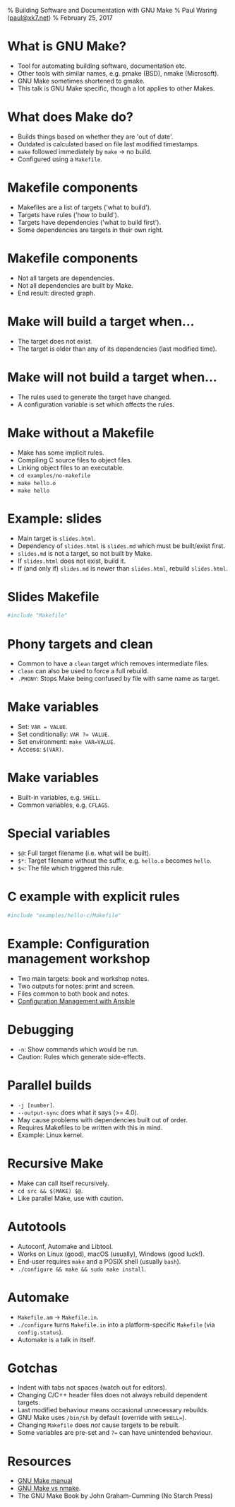 % Building Software and Documentation with GNU Make
% Paul Waring (paul@xk7.net)
% February 25, 2017

# What is GNU Make?

 - Tool for automating building software, documentation etc.
 - Other tools with similar names, e.g. pmake (BSD), nmake (Microsoft).
 - GNU Make sometimes shortened to gmake.
 - This talk is GNU Make specific, though a lot applies to other Makes.

# What does Make do?

 - Builds things based on whether they are 'out of date'.
 - Outdated is calculated based on file last modified timestamps.
 - `make` followed immediately by `make` -> no build.
 - Configured using a `Makefile`.

# Makefile components

 - Makefiles are a list of targets ('what to build').
 - Targets have rules ('how to build').
 - Targets have dependencies ('what to build first').
 - Some dependencies are targets in their own right.

# Makefile components

 - Not all targets are dependencies.
 - Not all dependencies are built by Make.
 - End result: directed graph.

# Make will build a target when...

 - The target does not exist.
 - The target is older than any of its dependencies (last modified time).

# Make will not build a target when...

 - The rules used to generate the target have changed.
 - A configuration variable is set which affects the rules.

# Make without a Makefile

 - Make has some implicit rules.
 - Compiling C source files to object files.
 - Linking object files to an executable.
 - `cd examples/no-makefile`
 - `make hello.o`
 - `make hello`

# Example: slides

 - Main target is `slides.html`.
 - Dependency of `slides.html` is `slides.md` which must be built/exist first.
 - `slides.md` is not a target, so not built by Make.
 - If `slides.html` does not exist, build it.
 - If (and only if) `slides.md` is newer than `slides.html`, rebuild `slides.html`.

# Slides Makefile

```makefile
#include "Makefile"
```

# Phony targets and clean

 - Common to have a `clean` target which removes intermediate files.
 - `clean` can also be used to force a full rebuild.
 - `.PHONY`: Stops Make being confused by file with same name as target.

# Make variables

 - Set: `VAR = VALUE`.
 - Set conditionally: `VAR ?= VALUE`.
 - Set environment: `make VAR=VALUE`.
 - Access: `$(VAR)`.

# Make variables

 - Built-in variables, e.g. `SHELL`.
 - Common variables, e.g. `CFLAGS`.

# Special variables

 - `$@`: Full target filename (i.e. what will be built).
 - `$*`: Target filename without the suffix, e.g. `hello.o` becomes `hello`.
 - `$<`: The file which triggered this rule.

# C example with explicit rules

```makefile
#include "examples/hello-c/Makefile"
```

# Example: Configuration management workshop

 - Two main targets: book and workshop notes.
 - Two outputs for notes: print and screen.
 - Files common to both book and notes.
 - [Configuration Management with Ansible](https://github.com/pwaring/configuration-management-ansible)

# Debugging

 - `-n`: Show commands which would be run.
 - Caution: Rules which generate side-effects.

# Parallel builds

 - `-j [number]`.
 - `--output-sync` does what it says (>= 4.0).
 - May cause problems with dependencies built out of order.
 - Requires Makefiles to be written with this in mind.
 - Example: Linux kernel.

# Recursive Make

 - Make can call itself recursively.
 - `cd src && $(MAKE) $@`.
 - Like parallel Make, use with caution.

# Autotools

 - Autoconf, Automake and Libtool.
 - Works on Linux (good), macOS (usually), Windows (good luck!).
 - End-user requires `make` and a POSIX shell (usually `bash`).
 - `./configure && make && sudo make install`.

# Automake

 - `Makefile.am` -> `Makefile.in`.
 - `./configure` turns `Makefile.in` into a platform-specific `Makefile` (via `config.status`).
 - Automake is a talk in itself.

# Gotchas

 - Indent with tabs not spaces (watch out for editors).
 - Changing C/C++ header files does not always rebuild dependent targets.
 - Last modified behaviour means occasional unnecessary rebuilds.
 - GNU Make uses `/bin/sh` by default (override with `SHELL=`).
 - Changing `Makefile` does *not* cause targets to be rebuilt.
 - Some variables are pre-set and `?=` can have unintended behaviour.

# Resources

 - [GNU Make manual](http://www.gnu.org/software/make/manual/)
 - [GNU Make vs nmake](http://nmake.alcatel-lucent.com/faq/gmake.html).
 - The GNU Make Book by John Graham-Cumming (No Starch Press)
